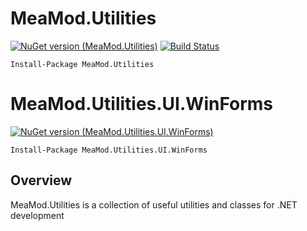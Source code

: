 # MeaMod.Utilities

[![NuGet version (MeaMod.Utilities)](https://img.shields.io/nuget/v/MeaMod.Utilities.svg)](https://www.nuget.org/packages/MeaMod.Utilities/) [![Build Status](https://meamod.visualstudio.com/MeaMod.Utilities/_apis/build/status/meamod.MeaMod.Utilities?branchName=main)](https://meamod.visualstudio.com/MeaMod.Utilities/_build/latest?definitionId=1&branchName=main)

```
Install-Package MeaMod.Utilities
```

# MeaMod.Utilities.UI.WinForms

[![NuGet version (MeaMod.Utilities.UI.WinForms)](https://img.shields.io/nuget/v/MeaMod.Utilities.UI.WinForms.svg)](https://www.nuget.org/packages/MeaMod.Utilities.UI.WinForms/) 

```
Install-Package MeaMod.Utilities.UI.WinForms
```

## Overview

MeaMod.Utilities is a collection of useful utilities and classes for .NET development
